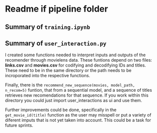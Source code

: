# Readme if pipeline folder

## Summary of `training.ipynb`

## Summary of `user_interaction.py`

I created some functions needed to interpret inputs and outputs of the recomender through movielens data.
These funtions depend on two files: **links.csv** and **movies.csv** for codifying and decodifying IDs and titles.
These need to be in the same directory or the path needs to be incroporated into the respective functions.

Finally, there is the `recommend_new_sequence(movies, model_path, n_recom=5)` funtion, that from a sequential model,
and a sequence of titles retrieves new recomendations for that sequence. If you work within this directory you
could just import user_interactions as ui and use them.

Further improvements could be done, specifically in the `get_movie_id(title)` function as the user may misspell
or put a variety of diferent imputs that is not yet taken into account. This could be a task for future sprints.			
